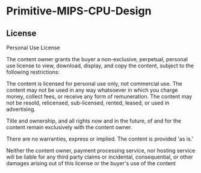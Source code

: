 # Primitive-MIPS-CPU-Design

## License
Personal Use License

The content owner grants the buyer a non-exclusive, perpetual, personal use
license to view, download, display, and copy the content, subject to the
following restrictions:

The content is licensed for personal use only, not commercial use. The
content may not be used in any way whatsoever in which you charge money,
collect fees, or receive any form of remuneration. The content may not be
resold, relicensed, sub-licensed, rented, leased, or used in advertising.

Title and ownership, and all rights now and in the future, of and for the
content remain exclusively with the content owner.

There are no warranties, express or implied. The content is provided 'as
is.'

Neither the content owner, payment processing service, nor hosting service
will be liable for any third party claims or incidental, consequential, or
other damages arising out of this license or the buyer's use of the content
